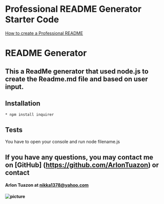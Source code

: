 # Professional README Generator Starter Code

[How to create a Professional README](./readme-guide.md)

# README Generator

## This a ReadMe generator that used node.js to create the Readme.md file and based on user input.

## Installation
    * npm install inquirer

## Tests
   You have to open your console and run node filename.js

 ## If you have any questions, you may contact me on [GitHub] (https://github.com/ArlonTuazon) or contact 
 ####     Arlon Tuazon at nikka1378@yahoo.com
 ####    ![picture](https://github.com/ArlonTuazon.png?size=80)   
